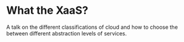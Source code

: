 # What the XaaS?
A talk on the different classifications of cloud and how to choose the between different abstraction levels of services.
